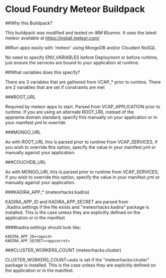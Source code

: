 Cloud Foundry Meteor Buildpack
==============================

##Why this Buildpack?

This buildpack was modified and tested on _IBM Bluemix_. It uses the latest meteor available at https://install.meteor.com/

##Run apps easily with 'meteor' using MongoDB and/or Cloudant NoSQL 

No need to specify ENV_VARIABLES before Deployment or before runtime, just ensure the services are bound to your application at runtime.

##What variables does this specify?

There are 3 variables that are gathered from VCAP_* prior to runtime.
There are 2 variables that are set if constraints are met

###ROOT_URL

Required by meteor apps to start. Parsed from VCAP_APPLICATION prior to runtime. If you are using an alternate ROOT_URL instead of the appname.domain standard, specify this manually on your application or in your manifest.yml to override

###MONGO_URL

As with ROOT_URL this is parsed prior to runtime from VCAP_SERVICES, if you wish to override this option, specify the value in your manifest.yml or manually against your application.

###COUCHDB_URL

As with MONGO_URL this is parsed prior to runtime from VCAP_SERVICES, if you wish to override this option, specify the value in your manifest.yml or manually against your application.

###KADIRA_APP_* (meteorhacks:kadira)

KADIRA_APP_ID and KADIRA_APP_SECRET are parsed from ./kadira.settings if the file exists and "meteorhacks:kadira" package is installed. This is the case unless they are explicitly defined on the application or in the manifest

####kadira.settings should look like; 
```
KADIRA_APP_ID=<appid>
KADIRA_APP_SECRET=<appsecret>
```

###CLUSTER_WORKERS_COUNT (meteorhacks:cluster)

CLUSTER_WORKERS_COUNT=auto is set if the "meteorhacks:cluster" package is installed. This is the case unless they are explicitly defined on the application or in the manifest.
